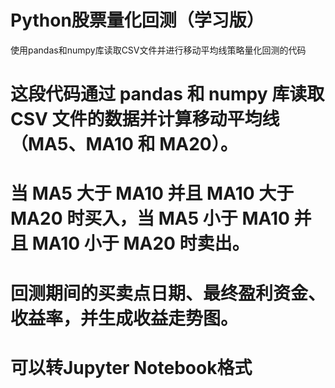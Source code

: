 # Python股票量化回测（学习版）
使用pandas和numpy库读取CSV文件并进行移动平均线策略量化回测的代码
# 这段代码通过 pandas 和 numpy 库读取 CSV 文件的数据并计算移动平均线（MA5、MA10 和 MA20）。
# 当 MA5 大于 MA10 并且 MA10 大于 MA20 时买入，当 MA5 小于 MA10 并且 MA10 小于 MA20 时卖出。
# 回测期间的买卖点日期、最终盈利资金、收益率，并生成收益走势图。
# 可以转Jupyter Notebook格式


